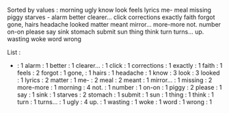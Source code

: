Sorted by values :
morning ugly know look feels lyrics me- meal missing piggy starves - alarm better clearer... click corrections exactly faith forgot gone, hairs headache looked matter meant mirror... more-more not. number on-on please say sink stomach submit sun thing think turn turns... up. wasting woke word wrong 

List :
- : 1
alarm : 1
better : 1
clearer... : 1
click : 1
corrections : 1
exactly : 1
faith : 1
feels : 2
forgot : 1
gone, : 1
hairs : 1
headache : 1
know : 3
look : 3
looked : 1
lyrics : 2
matter : 1
me- : 2
meal : 2
meant : 1
mirror... : 1
missing : 2
more-more : 1
morning : 4
not. : 1
number : 1
on-on : 1
piggy : 2
please : 1
say : 1
sink : 1
starves : 2
stomach : 1
submit : 1
sun : 1
thing : 1
think : 1
turn : 1
turns... : 1
ugly : 4
up. : 1
wasting : 1
woke : 1
word : 1
wrong : 1
